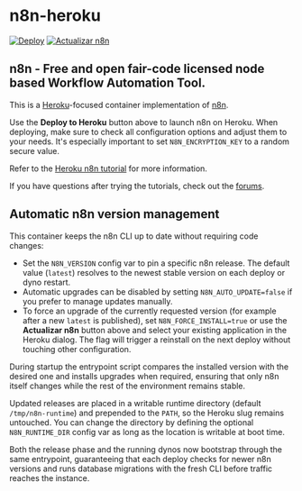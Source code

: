 # n8n-heroku

[![Deploy](https://www.herokucdn.com/deploy/button.svg)](https://dashboard.heroku.com/new?template=https://github.com/kuromi04/n8n-heroku2025.git)
[![Actualizar n8n](https://img.shields.io/badge/Actualizar%20n8n-Deploy%20Update-79589f?logo=heroku&logoColor=white)](https://dashboard.heroku.com/new?template=https://github.com/kuromi04/n8n-heroku2025.git&env[N8N_FORCE_INSTALL]=true)

## n8n - Free and open fair-code licensed node based Workflow Automation Tool.

This is a [Heroku](https://heroku.com/)-focused container implementation of [n8n](https://n8n.io/).

Use the **Deploy to Heroku** button above to launch n8n on Heroku. When deploying, make sure to check all configuration options
and adjust them to your needs. It's especially important to set `N8N_ENCRYPTION_KEY` to a random secure value.

Refer to the [Heroku n8n tutorial](https://docs.n8n.io/hosting/server-setups/heroku/) for more information.

If you have questions after trying the tutorials, check out the [forums](https://community.n8n.io/).

## Automatic n8n version management

This container keeps the n8n CLI up to date without requiring code changes:

- Set the `N8N_VERSION` config var to pin a specific n8n release. The default value (`latest`) resolves to the newest stable version on each deploy or dyno restart.
- Automatic upgrades can be disabled by setting `N8N_AUTO_UPDATE=false` if you prefer to manage updates manually.
- To force an upgrade of the currently requested version (for example after a new `latest` is published), set `N8N_FORCE_INSTALL=true` or use the **Actualizar n8n** button above and select your existing application in the Heroku dialog. The flag will trigger a reinstall on the next deploy without touching other configuration.

During startup the entrypoint script compares the installed version with the desired one and installs upgrades when required, ensuring that only n8n itself changes while the rest of the environment remains stable.

Updated releases are placed in a writable runtime directory (default `/tmp/n8n-runtime`) and prepended to the `PATH`, so the Heroku slug remains untouched. You can change the directory by defining the optional `N8N_RUNTIME_DIR` config var as long as the location is writable at boot time.

Both the release phase and the running dynos now bootstrap through the same entrypoint, guaranteeing that each deploy checks for newer n8n versions and runs database migrations with the fresh CLI before traffic reaches the instance.
